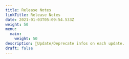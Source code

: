```yaml
---
title: Release Notes
linkTitle: Release Notes
date: 2021-01-03T05:09:54.533Z
weight: 50
menu:
  main:
    weight: 50
description: Update/Deprecate infos on each update.
draft: false
---
```

